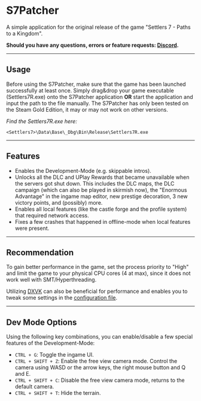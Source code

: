 # S7Patcher
A simple application for the original release of the game "Settlers 7 - Paths to a Kingdom".

**Should you have any questions, errors or feature requests: [Discord](https://discord.gg/7SGkQtAAET).**

---
## Usage
Before using the S7Patcher, make sure that the game has been launched successfully at least once.
Simply drag&drop your game executable (Settlers7R.exe) onto the S7Patcher application **OR** start the application and input the path to the file
manually. The S7Patcher has only been tested on the Steam Gold Edition, it may or may not work on other versions.

*Find the Settlers7R.exe here:* 
```
<Settlers7>\Data\Base\_Dbg\Bin\Release\Settlers7R.exe
```

---
## Features
- Enables the Development-Mode (e.g. skippable intros).
- Unlocks all the DLC and UPlay Rewards that became unavailable when the servers got shut down. This includes the DLC maps, the DLC campaign (which can also be played in skirmish now), the "Enormous Advantage" in the ingame map editor, new prestige decoration, 3 new victory points, and (possibly) more.
- Enables all local features (like the castle forge and the profile system) that required network access.
- Fixes a few crashes that happened in offline-mode when local features were present.

---
## Recommendation
To gain better performance in the game, set the process priority to "High" and limit the game to your physical CPU cores (4 at max), since it does not work well with SMT/Hyperthreading.

Utilizing [DXVK](https://github.com/doitsujin/dxvk/releases/latest) can also be beneficial for performance and enables you to tweak some settings in the [configuration file](https://github.com/doitsujin/dxvk/wiki/Configuration).

---
## Dev Mode Options
Using the following key combinations, you can enable/disable a few special features of the Development-Mode:
- `CTRL + G`: Toggle the ingame UI.
- `CTRL + SHIFT + Z`: Enable the free view camera mode. Control the camera using WASD or the arrow keys, the right mouse button and Q and E.
- `CTRL + SHIFT + C`: Disable the free view camera mode, returns to the default camera.
- `CTRL + SHIFT + T`: Hide the terrain.